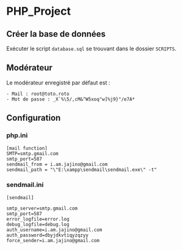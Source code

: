 # PHP_Project

## Créer la base de données

Exécuter le script `database.sql` se trouvant dans le dossier `SCRIPTS`.

## Modérateur

Le modérateur enregistré par défaut est :

```
- Mail : root@toto.roto
- Mot de passe : _X`%\5/,cM&^W5xoq"w]%j9}"/e7A*
```

## Configuration

### php.ini

```
[mail function]
SMTP=smtp.gmail.com
smtp_port=587
sendmail_from = i.am.jajino@gmail.com
sendmail_path = "\"E:\xampp\sendmail\sendmail.exe\" -t"
```

### sendmail.ini

```
[sendmail]

smtp_server=smtp.gmail.com
smtp_port=587
error_logfile=error.log
debug_logfile=debug.log
auth_username=i.am.jajino@gmail.com
auth_password=dbyjdkvtiqyzqzyy
force_sender=i.am.jajino@gmail.com
```